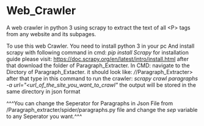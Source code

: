 # Web_Crawler
A web crawler in python 3 using scrapy to extract the text of all &lt;P> tags from any website and its subpages.

To use this web Crawler.
You need to install python 3 in your pc
And install scrapy with following command in cmd:
_pip install Scrapy_
for installation guide please visit: https://doc.scrapy.org/en/latest/intro/install.html
after that download the folder of Paragraph_Extracter.
In CMD: navigate to the Dirctory of Paragraph_Extacter.
it should look like: */*/Paragraph_Extracter>
after that type in this command to run the crawler:
_scrapy crawl paragraphs -a url="<url_of_the_site_you_want_to_crawl"_
the output will be stored in the same directory in json format


^^^You can change the Seperator for Paragraphs in Json File from /Paragraph_extracter/spider/paragraphs.py file and change the *sep* variable to any Seperator you want.^^^
